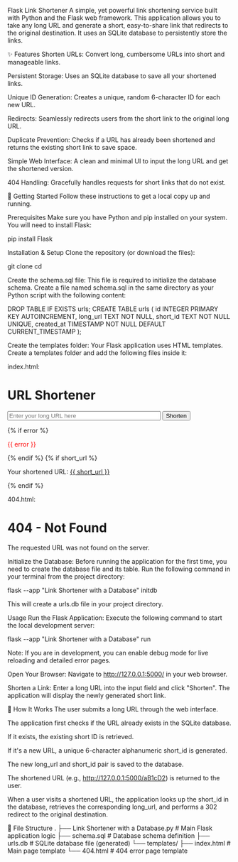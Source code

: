 Flask Link Shortener
A simple, yet powerful link shortening service built with Python and the Flask web framework. This application allows you to take any long URL and generate a short, easy-to-share link that redirects to the original destination. It uses an SQLite database to persistently store the links.

✨ Features
Shorten URLs: Convert long, cumbersome URLs into short and manageable links.

Persistent Storage: Uses an SQLite database to save all your shortened links.

Unique ID Generation: Creates a unique, random 6-character ID for each new URL.

Redirects: Seamlessly redirects users from the short link to the original long URL.

Duplicate Prevention: Checks if a URL has already been shortened and returns the existing short link to save space.

Simple Web Interface: A clean and minimal UI to input the long URL and get the shortened version.

404 Handling: Gracefully handles requests for short links that do not exist.

🚀 Getting Started
Follow these instructions to get a local copy up and running.

Prerequisites
Make sure you have Python and pip installed on your system. You will need to install Flask:

pip install Flask

Installation & Setup
Clone the repository (or download the files):

git clone <your-repository-url>
cd <repository-directory>

Create the schema.sql file:
This file is required to initialize the database schema. Create a file named schema.sql in the same directory as your Python script with the following content:

DROP TABLE IF EXISTS urls;
CREATE TABLE urls (
  id INTEGER PRIMARY KEY AUTOINCREMENT,
  long_url TEXT NOT NULL,
  short_id TEXT NOT NULL UNIQUE,
  created_at TIMESTAMP NOT NULL DEFAULT CURRENT_TIMESTAMP
);

Create the templates folder:
Your Flask application uses HTML templates. Create a templates folder and add the following files inside it:

index.html:

<!doctype html>
<title>URL Shortener</title>
<h1>URL Shortener</h1>
<form method=post>
  <input type=text name=long_url size=40 placeholder="Enter your long URL here">
  <input type=submit value=Shorten>
</form>
{% if error %}
  <p style="color:red;">{{ error }}</p>
{% endif %}
{% if short_url %}
  <p>Your shortened URL: <a href="{{ short_url }}">{{ short_url }}</a></p>
{% endif %}

404.html:

<!doctype html>
<title>Not Found</title>
<h1>404 - Not Found</h1>
<p>The requested URL was not found on the server.</p>

Initialize the Database:
Before running the application for the first time, you need to create the database file and its table. Run the following command in your terminal from the project directory:

flask --app "Link Shortener with a Database" initdb

This will create a urls.db file in your project directory.

Usage
Run the Flask Application:
Execute the following command to start the local development server:

flask --app "Link Shortener with a Database" run

Note: If you are in development, you can enable debug mode for live reloading and detailed error pages.

Open Your Browser:
Navigate to http://127.0.0.1:5000/ in your web browser.

Shorten a Link:
Enter a long URL into the input field and click "Shorten". The application will display the newly generated short link.

🔧 How It Works
The user submits a long URL through the web interface.

The application first checks if the URL already exists in the SQLite database.

If it exists, the existing short ID is retrieved.

If it's a new URL, a unique 6-character alphanumeric short_id is generated.

The new long_url and short_id pair is saved to the database.

The shortened URL (e.g., http://127.0.0.1:5000/aB1cD2) is returned to the user.

When a user visits a shortened URL, the application looks up the short_id in the database, retrieves the corresponding long_url, and performs a 302 redirect to the original destination.

📁 File Structure
.
├── Link Shortener with a Database.py  # Main Flask application logic
├── schema.sql                         # Database schema definition
├── urls.db                            # SQLite database file (generated)
└── templates/
    ├── index.html                     # Main page template
    └── 404.html                       # 404 error page template
